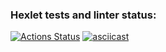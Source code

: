 ### Hexlet tests and linter status:
[![Actions Status](https://github.com/nofacez/frontend-project-lvl2/workflows/hexlet-check/badge.svg)](https://github.com/nofacez/frontend-project-lvl2/actions)
[![asciicast](https://asciinema.org/a/G1N6G3nTF6XboMlNZ1uv7x2k9.svg)](https://asciinema.org/a/G1N6G3nTF6XboMlNZ1uv7x2k9)